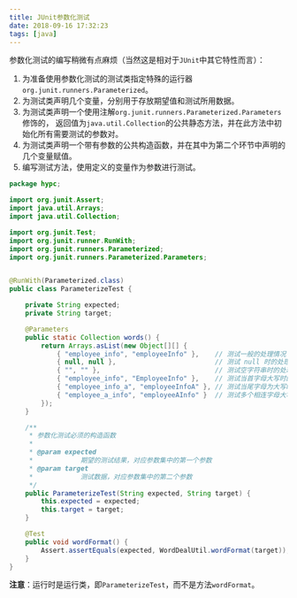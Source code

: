 ```yaml
---
title: JUnit参数化测试
date: 2018-09-16 17:32:23
tags: [java]
---
```


参数化测试的编写稍微有点麻烦（当然这是相对于`JUnit`中其它特性而言）：

1. 为准备使用参数化测试的测试类指定特殊的运行器`org.junit.runners.Parameterized`。
2. 为测试类声明几个变量，分别用于存放期望值和测试所用数据。
3. 为测试类声明一个使用注解`org.junit.runners.Parameterized.Parameters`修饰的，
    返回值为`java.util.Collection`的公共静态方法，并在此方法中初始化所有需要测试的参数对。
4. 为测试类声明一个带有参数的公共构造函数，并在其中为第二个环节中声明的几个变量赋值。
5. 编写测试方法，使用定义的变量作为参数进行测试。

<!--more-->

```java
package hypc;

import org.junit.Assert;
import java.util.Arrays;
import java.util.Collection;

import org.junit.Test;
import org.junit.runner.RunWith;
import org.junit.runners.Parameterized;
import org.junit.runners.Parameterized.Parameters;


@RunWith(Parameterized.class)
public class ParameterizeTest {

    private String expected;
    private String target;

    @Parameters
    public static Collection words() {
        return Arrays.asList(new Object[][] {
            { "employee_info", "employeeInfo" },    // 测试一般的处理情况
            { null, null },                         // 测试 null 时的处理情况
            { "", "" },                             // 测试空字符串时的处理情况
            { "employee_info", "EmployeeInfo" },    // 测试当首字母大写时的情况
            { "employee_info_a", "employeeInfoA" }, // 测试当尾字母为大写时的情况
            { "employee_a_info", "employeeAInfo" }  // 测试多个相连字母大写时的情况
        });
    }

    /**
     * 参数化测试必须的构造函数
     *
     * @param expected
     *            期望的测试结果，对应参数集中的第一个参数
     * @param target
     *            测试数据，对应参数集中的第二个参数
     */
    public ParameterizeTest(String expected, String target) {
        this.expected = expected;
        this.target = target;
    }

    @Test
    public void wordFormat() {
        Assert.assertEquals(expected, WordDealUtil.wordFormat(target));
    }
}
```

**注意**：运行时是运行类，即`ParameterizeTest`，而不是方法`wordFormat`。
